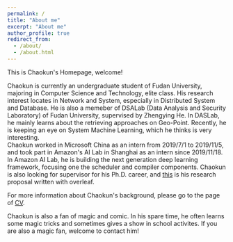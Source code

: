 ```yaml
---
permalink: /
title: "About me"
excerpt: "About me"
author_profile: true
redirect_from: 
  - /about/
  - /about.html
---
```


This is Chaokun's Homepage, welcome!

Chaokun is currently an undergraduate student of Fudan University, majoring in Computer Science and Technology, elite class. His research interest locates in Network and System, especially in Distributed System and Database. He is also a memeber of DSALab (Data Analysis and Security Laboratory) of Fudan University, supervised by Zhengying He. In DASLab, he mainly learns about the retrieving approaches on Geo-Point. Recently, he is keeping an eye on System Machine Learning, which he thinks is very interesting. <br>
Chaokun worked in Microsoft China as an intern from 2019/7/1 to 2019/11/5, and took part in Amazon's AI Lab in Shanghai as an intern since 2019/11/18. In Amazon AI Lab, he is building the next generation deep learning framework, focusing one the scheduler and compiler components. 
Chaokun is also looking for supervisor for his Ph.D. career, and [this](https://www.overleaf.com/read/rqbrthfphfqv
) is his research proposal written with overleaf.

For more information about Chaokun's background, please go to the page of [CV](https://chaokunchang.github.io/cv/). 

Chaokun is also a fan of magic and comic. In his spare time, he often learns some magic tricks and sometimes gives a show in school activites. If you are also a magic fan, welcome to contact him!
